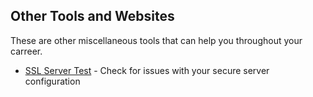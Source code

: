 ## Other Tools and Websites

These are other miscellaneous tools that can help you throughout your carreer. 

* [SSL Server Test](https://www.ssllabs.com/ssltest/) - Check for issues with your secure server configuration

